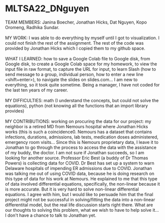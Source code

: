 # MLTSA22_DNguyen
TEAM MEMBERS: Janina Boecher, Jonathan Hicks, Dat Nguyen, Kopo Oromeng, Radhika Sundar.\
\
MY WORK: I was able to do everything by myself until I got to visualization. I could not finish the rest of the assignment. The rest of the code was provided by Jonathan Hicks which I copied them to my github space.\
\
WHAT I LEARNED: how to save a Google Colab file to Google disk, from Google disk, to create a Google Colab space for my homework, to view the input file in raw format, to capture the URL for input, to learn Slash (how to send message to a group, individual person, how to enter a new line <shift+enter>), to navigate the slides on slides.com... I am new to everything, so it took quite sometime. Being a manager, I have not coded for the last ten years of my career.\
\
MY DIFFICULTIES: math (I understand the concepts, but could not solve the equations), python (not knowing all the functions that an import library provides)\
\
MY CONTRIBUTIONS: working on procuring the data for our project: my neighbor is a retired MD from Nemours hospital where Jonathan Hicks works (this is such a coincidence0. Nemours has a dataset that contains infections, durations, admissions, lab tests, medication doses administered, emergency room visits... Since this is Nemours proprietary data, I leave it to Jonathan to go through the process to access the data with the assistance of my buddy, the doctor. I am not sure if Jonathan succeeds, so I am looking for another source. Professor Eric Best (a buddy of Dr Thomas Powers) is collecting data for COVID. Dr Best has set up a system to warn Delaware hospitals of impending ER admissions due to COVID. Jonathan was talking me out of using COVID data, because he is doing research on this type of data for his work at Nemours. He explained to me that this type of data involved differential equations, specifically, the non-linear because it is more accurate. But it is very hard to solve non-linear differential equations. I agree with him, but I would like to persuade him that the final project might not be successful in solving/fitting the data into a non-linear differentital model, but the real life discussion starts right there. What are our thoughts to solving this problem, what we wish to have to help solve it... I don't have a chance to talk to Jonathan yet.
